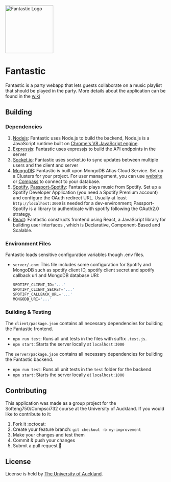 <a href="https://fantastic.com/">
    <img title="Fantastic Logo" height="150" src="https://github.com/BennyChun/Group-9-Amethyst-Ant/blob/master/client/src/image/logo.png">
</a>

# Fantastic 


Fantastic is a party webapp that lets guests collaborate on a music playlist that should be played in the party. More details about the application can be found in the [wiki](https://github.com/BennyChun/Group-9-Amethyst-Ant/wiki)

## Building

### Dependencies

1. [Nodejs](https://nodejs.org): Fantastic uses Node.js to build the backend, Node.js is a JavaScript runtime built on [Chrome's V8 JavaScript engine](https://v8.dev/).
1. [Expressjs](https://expressjs.com/): Fantastic uses expressjs to build the API endpoints in the server
1. [Socket.io](https://socket.io/): Fantastic uses socket.io to sync updates between multiple users and the client and server
1. [MongoDB](https://www.mongodb.com/): Fantastic is built upon MongoDB Atlas Cloud Service. Set up a Clusters for your project. For user management, you can use [website](https://cloud.mongodb.com) or [Compass](https://www.mongodb.com/products/compass) to connect to your database.
1. [Spotify](https://beta.developer.spotify.com/), [Passport-Spotify](https://github.com/JMPerez/passport-spotify): Fantastic plays music from Spotify. Set up a Spotify Developer Application (you need a Spotify Premium account) and configure the OAuth redirect URL. Usually at least `http://localhost:3000` is needed for a dev-environment; Passport-Spotify is a library to authenticate with spotify following the OAuth2.0 strategy.
1. [React](https://reactjs.org/): Fantastic constructs frontend using React, a JavaScript library for building user interfaces , which is Declarative, Component-Based and Scalable.

### Environment Files

Fantastic loads sensitive configuration variables though .env files.

- `server/.env`: This file includes some configuration for Spotify and MongoDB such as spotify client ID, spotify client secret and spotify callback url and MongoDB database URI:
    ```js
    SPOTIFY_CLIENT_ID='...'
    SPOTIFY_CLIENT_SECRET='...'
    SPOTIFY_CALLBACK_URL='...'
    MONGODB_URI='...'
    ```


### Building & Testing

The `client/package.json` contains all necessary dependencies for building the Fantastic frontend.
- `npm run test`: Runs all unit tests in the files with suffix `.test.js`.
- `npm start`: Starts the server locally at `localhost:3000`

The `server/package.json` contains all necessary dependencies for building the Fantastic backend.
- `npm run test`: Runs all unit tests in the `test` folder for the backend 
- `npm start`: Starts the server locally at `localhost:1000`


## Contributing
This application was made as a group project for the Softeng750/Compsci732 course at the University of Auckland. If you would like to contribute to it:

1. Fork it :octocat:
1. Create your feature branch: `git checkout -b my-improvement`
1. Make your changes and test them
1. Commit & push your changes
1. Submit a pull request :rocket:

## License

License is held by [The University of Auckland](https://www.auckland.ac.nz/en.html).


